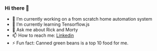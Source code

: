 ### Hi there 👋

- 🔭 I’m currently working on a from scratch home automation system
- 🌱 I’m currently learning Tensorflow.js 
- 💬 Ask me about Rick and Morty
- 📫 How to reach me: [Linkedin](https://www.linkedin.com/in/dawson-reschke/)
- ⚡ Fun fact: Canned green beans is a top 10 food for me. 


<!--
**DawsonReschke/DawsonReschke** is a ✨ _special_ ✨ repository because its `README.md` (this file) appears on your GitHub profile.

Here are some ideas to get you started:

- 🔭 I’m currently working on ...
- 🌱 I’m currently learning ...
- 👯 I’m looking to collaborate on ...
- 🤔 I’m looking for help with ...
- 💬 Ask me about ...
- 📫 How to reach me: ...
- 😄 Pronouns: ...
- ⚡ Fun fact: ...
-->
